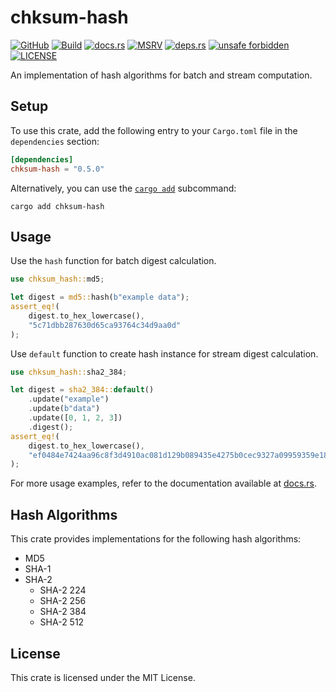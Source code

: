 # chksum-hash

[![GitHub](https://img.shields.io/badge/github-chksum--rs%2Fhash-24292e?style=flat-square&logo=github "GitHub")](https://github.com/chksum-rs/hash)
[![Build](https://img.shields.io/github/actions/workflow/status/chksum-rs/hash/rust.yml?branch=master&style=flat-square&logo=github "Build")](https://github.com/chksum-rs/hash/actions/workflows/rust.yml)
[![docs.rs](https://img.shields.io/docsrs/chksum-hash?style=flat-square&logo=docsdotrs "docs.rs")](https://docs.rs/chksum-hash/)
[![MSRV](https://img.shields.io/badge/MSRV-1.63.0-informational?style=flat-square "MSRV")](https://github.com/chksum-rs/hash/blob/master/Cargo.toml)
[![deps.rs](https://deps.rs/crate/chksum-hash/0.5.0/status.svg?style=flat-square "deps.rs")](https://deps.rs/crate/chksum-hash/0.5.0)
[![unsafe forbidden](https://img.shields.io/badge/unsafe-forbidden-success.svg?style=flat-square "unsafe forbidden")](https://github.com/rust-secure-code/safety-dance)
[![LICENSE](https://img.shields.io/github/license/chksum-rs/hash?style=flat-square "LICENSE")](https://github.com/chksum-rs/hash/blob/master/LICENSE)

An implementation of hash algorithms for batch and stream computation.

## Setup

To use this crate, add the following entry to your `Cargo.toml` file in the `dependencies` section:

```toml
[dependencies]
chksum-hash = "0.5.0"
```

Alternatively, you can use the [`cargo add`](https://doc.rust-lang.org/cargo/commands/cargo-add.html) subcommand:

```shell
cargo add chksum-hash
```

## Usage

Use the `hash` function for batch digest calculation.

```rust
use chksum_hash::md5;

let digest = md5::hash(b"example data");
assert_eq!(
    digest.to_hex_lowercase(),
    "5c71dbb287630d65ca93764c34d9aa0d"
);
```

Use `default` function to create hash instance for stream digest calculation.

```rust
use chksum_hash::sha2_384;

let digest = sha2_384::default()
    .update("example")
    .update(b"data")
    .update([0, 1, 2, 3])
    .digest();
assert_eq!(
    digest.to_hex_lowercase(),
    "ef0484e7424aa96c8f3d4910ac081d129b089435e4275b0cec9327a09959359e18c3ca55355fbc32968d20c85c379d86"
);
```

For more usage examples, refer to the documentation available at [docs.rs](https://docs.rs/chksum-hash/).

## Hash Algorithms

This crate provides implementations for the following hash algorithms:

* MD5
* SHA-1
* SHA-2
  * SHA-2 224
  * SHA-2 256
  * SHA-2 384
  * SHA-2 512

## License

This crate is licensed under the MIT License.
